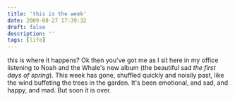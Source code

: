 ```yaml
---
title: 'this is the week'
date: 2009-08-27 17:39:32
draft: false
description: ''
tags: [life]
---
```


this is where it happens? Ok then you've got me as I sit here in my office listening to Noah and the Whale's new album (the beautiful sad _the first days of spring_). This week has gone, shuffled quickly and noisily past, like the wind buffeting the trees in the garden. It's been emotional, and sad, and happy, and mad. But soon it is over.